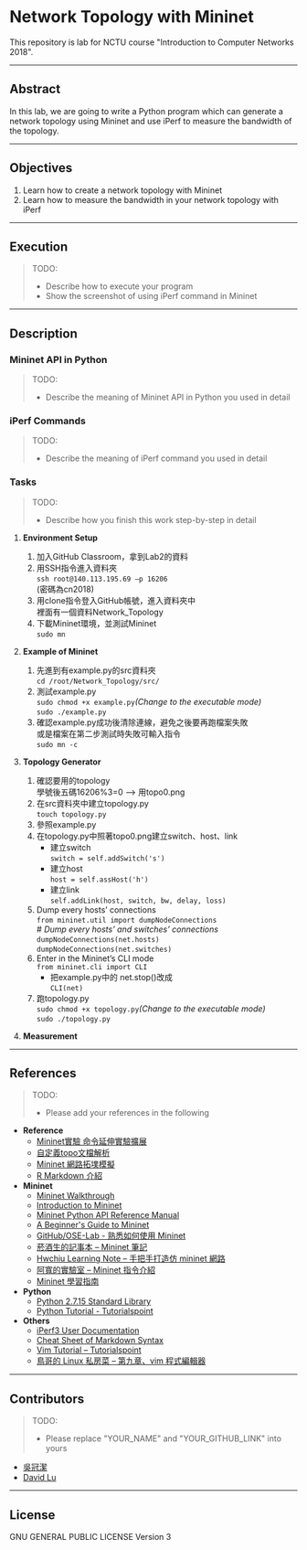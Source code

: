 # Network Topology with Mininet

This repository is lab for NCTU course "Introduction to Computer Networks 2018".

---
## Abstract

In this lab, we are going to write a Python program which can generate a network topology using Mininet and use iPerf to measure the bandwidth of the topology.

---
## Objectives

1. Learn how to create a network topology with Mininet
2. Learn how to measure the bandwidth in your network topology with iPerf

---
## Execution

> TODO: 
> * Describe how to execute your program
> * Show the screenshot of using iPerf command in Mininet

---
## Description

### Mininet API in Python

> TODO:
> * Describe the meaning of Mininet API in Python you used in detail

### iPerf Commands

> TODO:
> * Describe the meaning of iPerf command you used in detail

### Tasks

> TODO:
> * Describe how you finish this work step-by-step in detail

1. **Environment Setup**

   1) 加入GitHub Classroom，拿到Lab2的資料
   2) 用SSH指令進入資料夾  
      `ssh root@140.113.195.69 –p 16206`  
      (密碼為cn2018)
   3) 用clone指令登入GitHub帳號，進入資料夾中  
      裡面有一個資料Network_Topology
   4) 下載Mininet環境，並測試Mininet  
      `sudo mn`
    

2. **Example of Mininet**

   1) 先進到有example.py的src資料夾  
     `cd /root/Network_Topology/src/`  
   2) 測試example.py  
     `sudo chmod +x example.py`*(Change to the executable mode)*  
     `sudo ./example.py`  
   3) 確認example.py成功後清除連線，避免之後要再跑檔案失敗  
      或是檔案在第二步測試時失敗可輸入指令  
     `sudo mn -c`


3. **Topology Generator**

   1) 確認要用的topology  
      學號後五碼16206%3=0 --> 用topo0.png  
   2) 在src資料夾中建立topology.py  
      `touch topology.py`  
   3) 參照example.py  
   4) 在topology.py中照著topo0.png建立switch、host、link  
      * 建立switch  
        `switch = self.addSwitch('s')`  
      * 建立host  
        `host = self.assHost('h')`  
      * 建立link  
        `self.addLink(host, switch, bw, delay, loss)`  
   5) Dump every hosts’ connections  
      `from mininet.util import dumpNodeConnections`  
      \# *Dump every hosts’ and switches’ connections*  
      `dumpNodeConnections(net.hosts)`  
      `dumpNodeConnections(net.switches)`  
   6) Enter in the Mininet’s CLI mode  
      `from mininet.cli import CLI`
      * 把example.py中的 net.stop()改成  
      `CLI(net)`  
   7) 跑topology.py  
      `sudo chmod +x topology.py`*(Change to the executable mode)*  
      `sudo ./topology.py`  


4. **Measurement**

---
## References

> TODO: 
> * Please add your references in the following
* **Reference**
    * [Mininet實驗 命令延伸實驗擴展](https://www.cnblogs.com/qq952693358/p/5882931.html)
    * [自定義topo文檔解析](https://hk.saowen.com/a/bec15fcc5f83404bce2c3724394fa8e8e9404d8d52f049a925517f770619ff80)
    * [Mininet 網路拓墣模擬](https://ithelp.ithome.com.tw/articles/10197633)
    * [R Markdown 介紹](https://bookdown.org/tpemartin/rmarkdown_intro/markdown-syntax.html)
* **Mininet**
    * [Mininet Walkthrough](http://mininet.org/walkthrough/)
    * [Introduction to Mininet](https://github.com/mininet/mininet/wiki/Introduction-to-Mininet)
    * [Mininet Python API Reference Manual](http://mininet.org/api/annotated.html)
    * [A Beginner's Guide to Mininet](https://opensourceforu.com/2017/04/beginners-guide-mininet/)
    * [GitHub/OSE-Lab - 熟悉如何使用 Mininet](https://github.com/OSE-Lab/Learning-SDN/blob/master/Mininet/README.md)
    * [菸酒生的記事本 – Mininet 筆記](https://blog.laszlo.tw/?p=81)
    * [Hwchiu Learning Note – 手把手打造仿 mininet 網路](https://hwchiu.com/setup-mininet-like-environment.html)
    * [阿寬的實驗室 – Mininet 指令介紹](https://ting-kuan.blog/2017/11/09/%E3%80%90mininet%E6%8C%87%E4%BB%A4%E4%BB%8B%E7%B4%B9%E3%80%91/)
    * [Mininet 學習指南](https://www.sdnlab.com/11495.html)
* **Python**
    * [Python 2.7.15 Standard Library](https://docs.python.org/2/library/index.html)
    * [Python Tutorial - Tutorialspoint](https://www.tutorialspoint.com/python/)
* **Others**
    * [iPerf3 User Documentation](https://iperf.fr/iperf-doc.php#3doc)
    * [Cheat Sheet of Markdown Syntax](https://www.markdownguide.org/cheat-sheet)
    * [Vim Tutorial – Tutorialspoint](https://www.tutorialspoint.com/vim/index.htm)
    * [鳥哥的 Linux 私房菜 – 第九章、vim 程式編輯器](http://linux.vbird.org/linux_basic/0310vi.php)

---
## Contributors

> TODO:
> * Please replace "YOUR_NAME" and "YOUR_GITHUB_LINK" into yours

* [吳冠潔](https://github.com/)
* [David Lu](https://github.com/yungshenglu)

---
## License

GNU GENERAL PUBLIC LICENSE Version 3
